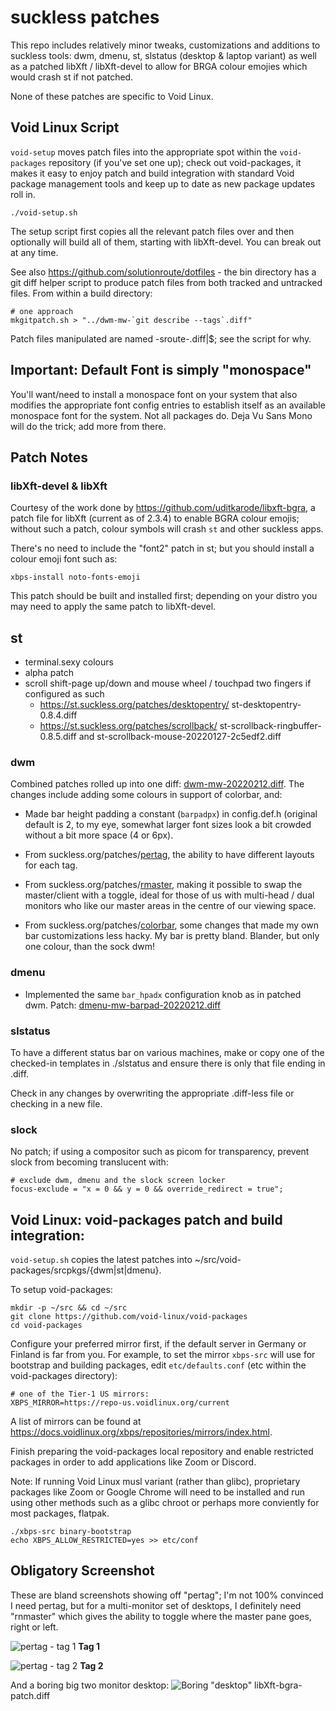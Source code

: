 # suckless patches
This repo includes relatively minor tweaks, customizations and additions to
suckless tools: dwm, dmenu, st, slstatus (desktop & laptop variant) as well as
a patched libXft / libXft-devel to allow for BRGA colour emojies which would
crash st if not patched.

None of these patches are specific to Void Linux.

## Void Linux Script
`void-setup` moves patch files into the appropriate spot within the
`void-packages` repository (if you've set one up); check out void-packages, it
makes it easy to enjoy patch and build integration with standard Void package
management tools and keep up to date as new package updates roll in.

    ./void-setup.sh

The setup script first copies all the relevant patch files over and then
optionally will build all of them, starting with libXft-devel. You can break
out at any time.

See also https://github.com/solutionroute/dotfiles - the bin directory has a
git diff helper script to produce patch files from both tracked and untracked
files. From within a build directory:

    # one approach
    mkgitpatch.sh > "../dwm-mw-`git describe --tags`.diff"

Patch files manipulated are named <pkg>-sroute-<etc>.diff|$; see the script for why.

## Important: Default Font is simply "monospace"

You'll want/need to install a monospace font on your system that also modifies
the appropriate font config entries to establish itself as an available
monospace font for the system. Not all packages do. Deja Vu Sans Mono will do
the trick; add more from there.

## Patch Notes

### libXft-devel & libXft

Courtesy of the work done by https://github.com/uditkarode/libxft-bgra, a patch
file for libXft (current as of 2.3.4) to enable BGRA colour emojis; without
such a patch, colour symbols will crash `st` and other suckless apps.

There's no need to include the "font2" patch in st; but you should install a
colour emoji font such as:

    xbps-install noto-fonts-emoji

This patch should be built and installed first; depending on your distro you
may need to apply the same patch to libXft-devel.

## st

* terminal.sexy colours 
* alpha patch
* scroll shift-page up/down and mouse wheel / touchpad two fingers if configured as such
    * https://st.suckless.org/patches/desktopentry/ st-desktopentry-0.8.4.diff 
    * https://st.suckless.org/patches/scrollback/ st-scrollback-ringbuffer-0.8.5.diff and st-scrollback-mouse-20220127-2c5edf2.diff

### dwm

Combined patches rolled up into one diff: [dwm-mw-20220212.diff](https://github.com/solutionroute/suckless-patches/blob/main/dwm-mw-20220212.diff). 
The changes include adding some colours in support of colorbar, and:

* Made bar height padding a constant (`barpadpx`) in config.def.h (original
  default is 2, to my eye, somewhat larger font sizes look a bit crowded
  without a bit more space (4 or 6px).

* From suckless.org/patches/[pertag](https://dwm.suckless.org/patches/pertag/), 
  the ability to have different layouts for each tag.

* From suckless.org/patches/[rmaster](https://dwm.suckless.org/patches/rmaster/),
  making it possible to swap the master/client with a toggle, ideal for those
  of us with multi-head / dual monitors who like our master areas in the centre
  of our viewing space.

* From suckless.org/patches/[colorbar](https://dwm.suckless.org/patches/colorbar/),
  some changes that made my own bar customizations less hacky. My bar is pretty
  bland.  Blander, but only one colour, than the sock dwm!

### dmenu

* Implemented the same `bar_hpadx` configuration knob as in patched dwm. Patch: [dmenu-mw-barpad-20220212.diff](https://github.com/solutionroute/suckless-patches/blob/main/dmenu-mw-barpad-20220212.diff)

### slstatus

To have a different status bar on various machines, make or copy one of the
checked-in templates in ./slstatus and ensure there is only that file ending in
.diff.

Check in any changes by overwriting the appropriate .diff-less file or checking
in a new file.

### slock

No patch; if using a compositor such as picom for transparency, prevent slock
from becoming translucent with:

    # exclude dwm, dmenu and the slock screen locker
    focus-exclude = "x = 0 && y = 0 && override_redirect = true";

## Void Linux: void-packages patch and build integration:

`void-setup.sh` copies the latest patches into ~/src/void-packages/srcpkgs/{dwm|st|dmenu}. 

To setup void-packages:

	mkdir -p ~/src && cd ~/src
	git clone https://github.com/void-linux/void-packages
    cd void-packages

Configure your preferred mirror first, if the default server in Germany or
Finland is far from you. For example, to set the mirror `xbps-src` will use for
bootstrap and building packages, edit `etc/defaults.conf` (etc within the
void-packages directory):

    # one of the Tier-1 US mirrors:
    XBPS_MIRROR=https://repo-us.voidlinux.org/current

A list of mirrors can be found at <https://docs.voidlinux.org/xbps/repositories/mirrors/index.html>.

Finish preparing the void-packages local repository and enable restricted
packages in order to add applications like Zoom or Discord. 

Note: If running Void Linux musl variant (rather than glibc), proprietary
packages like Zoom or Google Chrome will need to be installed and run using
other methods such as a glibc chroot or perhaps more conviently for most
packages, flatpak.

    ./xbps-src binary-bootstrap
    echo XBPS_ALLOW_RESTRICTED=yes >> etc/conf

## Obligatory Screenshot

These are bland screenshots showing off "pertag"; I'm not 100% convinced I need
pertag, but for a multi-monitor set of desktops, I definitely need "rnmaster"
which gives the ability to toggle where the master pane goes, right or left.

![pertag - tag 1](https://raw.githubusercontent.com/solutionroute/suckless-patches/main/screenshots/pertag1.png)
**Tag 1**

![pertag - tag 2](https://raw.githubusercontent.com/solutionroute/suckless-patches/main/screenshots/pertag2.png)
**Tag 2**
 
And a boring big two monitor desktop:
![Boring "desktop"](https://raw.githubusercontent.com/solutionroute/suckless-patches/main/screenshots/20220104-172007.png)
libXft-bgra-patch.diff
